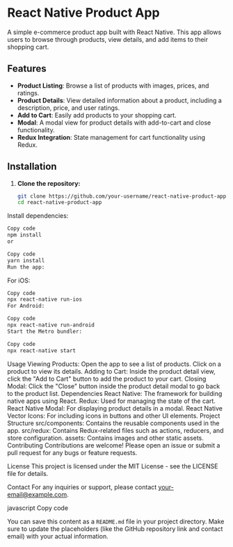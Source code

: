 # React Native Product App

A simple e-commerce product app built with React Native. This app allows users to browse through products, view details, and add items to their shopping cart.

## Features

- **Product Listing**: Browse a list of products with images, prices, and ratings.
- **Product Details**: View detailed information about a product, including a description, price, and user ratings.
- **Add to Cart**: Easily add products to your shopping cart.
- **Modal**: A modal view for product details with add-to-cart and close functionality.
- **Redux Integration**: State management for cart functionality using Redux.


## Installation

1. **Clone the repository:**

   ```bash
   git clone https://github.com/your-username/react-native-product-app.git
   cd react-native-product-app
   ```
Install dependencies:

```bash
Copy code
npm install
or
```

```bash
Copy code
yarn install
Run the app:
```
For iOS:

```bash
Copy code
npx react-native run-ios
For Android:
```
```bash
Copy code
npx react-native run-android
Start the Metro bundler:
```
```bash
Copy code
npx react-native start
```
Usage
Viewing Products: Open the app to see a list of products. Click on a product to view its details.
Adding to Cart: Inside the product detail view, click the "Add to Cart" button to add the product to your cart.
Closing Modal: Click the "Close" button inside the product detail modal to go back to the product list.
Dependencies
React Native: The framework for building native apps using React.
Redux: Used for managing the state of the cart.
React Native Modal: For displaying product details in a modal.
React Native Vector Icons: For including icons in buttons and other UI elements.
Project Structure
src/components: Contains the reusable components used in the app.
src/redux: Contains Redux-related files such as actions, reducers, and store configuration.
assets: Contains images and other static assets.
Contributing
Contributions are welcome! Please open an issue or submit a pull request for any bugs or feature requests.

License
This project is licensed under the MIT License - see the LICENSE file for details.

Contact
For any inquiries or support, please contact your-email@example.com.

javascript
Copy code

You can save this content as a `README.md` file in your project directory. Make sure to update the placeholders (like the GitHub repository link and contact email) with your actual information.





